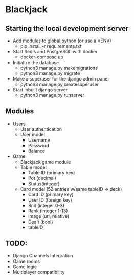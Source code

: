 # Blackjack

## Starting the local development server
- Add modules to global python (or use a VENV)
  - pip install -r requirements.txt
- Start Redis and PostgreSQL with docker
  - docker-compose up
- Initialize the database
  - python3 manage.py makemigrations
  - python3 manage.py migrate
- Make a superuser for the django admin panel
  - python3 manage.py createsuperuser
- Start inbuilt django server
  - python3 manage.py runserver

## Modules
- Users
  - User authentication
  - User model
    - Username
    - Password
    - Balance
- Game
  - Blackjack game module
  - Table model
    - Table ID (primary key)
    - Pot (decimal)
    - Status(integer)
  - Card model (52 entries w/same tableID => deck)
    - Card ID (primary key)
    - User ID (foreign key)
    - Suit (integer 0-3)
    - Rank (integer 1-13)
    - Image (url, relative)
    - Dealt (bool)
    - tableID

## TODO:
- Django Channels Integration
- Game rooms
- Game logic
- Multiplayer compatibility